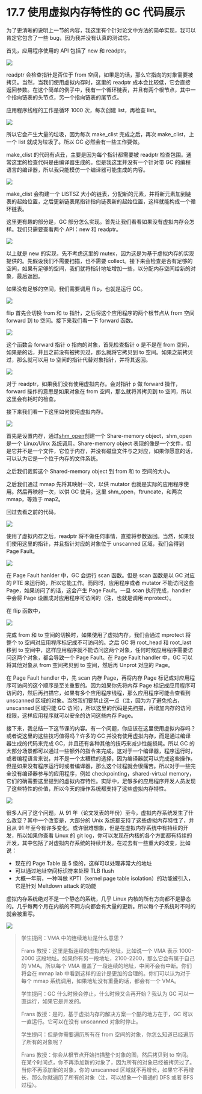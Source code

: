 # 17.7 使用虚拟内存特性的 GC 代码展示

为了更清晰的说明上一节的内容，我这里有个针对论文中方法的简单实现，我可以肯定它包含了一些 bug，因为我并没有认真的测试它。

首先，应用程序使用的 API 包括了 new 和 readptr。

![](<../assets/image (117).png>)

readptr 会检查指针是否位于 from 空间，如果是的话，那么它指向的对象需要被拷贝。当然，当我们使用虚拟内存时，这里的 readptr 成本会比较低，它会直接返回参数。在这个简单的例子中，我有一个循环链表，并且有两个根节点，其中一个指向链表的头节点，另一个指向链表的尾节点。

应用程序线程的工作是循环 1000 次，每次创建 list，再检查 list。

![](<../assets/image (102).png>)

所以它会产生大量的垃圾，因为每次 make_clist 完成之后，再次 make_clist，上一个 list 就成为垃圾了。所以 GC 必然会有一些工作要做。

make_clist 的代码有点丑，主要是因为每个指针都需要被 readptr 检查包围。通常这里的检查代码是由编译器生成的。但是我这里并没有一个针对带 GC 的编程语言的编译器，所以我只能模仿一个编译器可能生成的内容。

![](<../assets/image (78).png>)

make_clist 会构建一个 LISTSZ 大小的链表，分配新的元素，并将新元素加到链表的起始位置，之后更新链表尾指针指向链表新的起始位置，这样就能构成一个循环链表。

这里更有趣的部分是，GC 部分怎么实现。首先让我们看看如果没有虚拟内存会怎样。我们只需要查看两个 API：new 和 readptr。

![](<../assets/image (90).png>)

以上就是 new 的实现，先不考虑这里的 mutex，因为这是为基于虚拟内存的实现提供的。先假设我们不需要扫描，也不需要 collect。接下来会检查是否有足够的空间，如果有足够的空间，我们就将指针地址增加一些，以分配内存空间给新的对象，最后返回。

如果没有足够的空间，我们需要调用 flip，也就是运行 GC。

![](<../assets/image (38).png>)

flip 首先会切换 from 和 to 指针，之后将这个应用程序的两个根节点从 from 空间 forward 到 to 空间。接下来我们看一下 forward 函数。

![](<../assets/image (72).png>)

这个函数会 forward 指针 o 指向的对象，首先检查指针 o 是不是在 from 空间，如果是的话，并且之前没有被拷贝过，那么就将它拷贝到 to 空间。如果之前拷贝过，那么就可以用 to 空间的指针代替对象指针，并将其返回。

![](<../assets/image (769).png>)

对于 readptr，如果我们没有使用虚拟内存。会对指针 p 做 forward 操作，forward 操作的意思是如果对象在 from 空间，那么就将其拷贝到 to 空间，所以这里会有耗时的检查。

接下来我们看一下这里如何使用虚拟内存。

![](<../assets/image (91).png>)

首先是设置内存，通过[shm_open](https://man7.org/linux/man-pages/man3/shm_open.3.html)创建一个 Share-memory object，shm_open 是一个 Linux/Uinx 系统调用。Share-memory object 表现的像是一个文件，但是它并不是一个文件，它位于内存，并没有磁盘文件与之对应，如果你愿意的话，可以认为它是一个位于内存的文件系统。

之后我们裁剪这个 Shared-memory object 到 from 和 to 空间的大小。

之后我们通过 mmap 先将其映射一次，以供 mutator 也就是实际的应用程序使用。然后再映射一次，以供 GC 使用。这里 shm_open，ftruncate，和两次 mmap，等效于 map2。

回过去看之前的代码，

![](<../assets/image (13).png>)

使用了虚拟内存之后，readptr 将不做任何事情，直接将参数返回。当然，如果我们使用这里的指针，并且指针对应的对象位于 unscanned 区域，我们会得到 Page Fault。

![](<../assets/image (71).png>)

在 Page Fault hanlder 中，GC 会运行 scan 函数。但是 scan 函数是以 GC 对应的 PTE 来运行的，所以它能工作。而同时，应用程序或者 mutator 不能访问这些 Page，如果访问了的话，这会产生 Page Fault。一旦 scan 执行完成，handler 中会将 Page 设置成对应用程序可访问的（注，也就是调用 mprotect）。

在 flip 函数中，

![](<../assets/image (38).png>)

完成 from 和 to 空间的切换时，如果使用了虚拟内存，我们会通过 mprotect 将整个 to 空间对应用程序标记成不可访问的。之后 GC 将 root_head 和 root_last 移到 to 空间中，这样应用程序就不能访问这两个对象，任何时候应用程序需要访问这两个对象，都会导致一个 Page Fault。在 Page Fault handler 中，GC 可以将其他对象从 from 空间拷贝到 to 空间，然后再 Unprot 对应的 Page。

在 Page Fault handler 中，先 scan 内存 Page，再将内存 Page 标记成对应用程序可访问的这个顺序是至关重要的。因为如果你先将内存 Page 标记成应用程序可访问的，然后再扫描它，如果有多个应用程序线程，那么应用程序可能会查看到 unscanned 区域的对象。当然我们要禁止这一点（注，因为为了避免抢占，unscanned 区域只能 GC 访问），所以这里的代码是先扫描，再增加内存的访问权限，这样应用程序就可以安全的访问这些内存 Page。

接下来，我总结一下这节课的内容。有一个问题，你应该在这里使用虚拟内存吗？或者说这里的这些技巧值得吗？许多的 GC 并没有使用虚拟内存，而是通过编译器生成的代码来完成 GC，并且还有各种其他的技巧来减少性能损耗。所以 GC 的大部分场景都可以通过一些额外的指令来完成。这对于一个编译器，程序运行时，或者编程语言来说，并不是一个太糟糕的选择，因为编译器就可以完成这些操作。但是如果没有程序运行时或者编译器，那么这个过程就会很痛苦。所以对于一些完全没有编译器参与的应用程序，例如 checkpointing，shared-virtual memory，它们的确需要这里提到的虚拟内存特性。实际中，足够多的应用程序开发人员发现了这些特性的价值，所以今天的操作系统都支持了这些虚拟内存特性。

![](<../assets/image (34).png>)

很多人问了这个问题，从 91 年（论文发表的年份）至今，虚拟内存系统发生了什么改变？其中一个改变是，大部分的 Unix 系统都支持了这些虚拟内存特性了，并且从 91 年至今有许多变化。或许很难想象，但是在虚拟内存系统中有持续的开发，所以如果你查看 Linux 的 git log，你可以发现在内核的各个方面都有持续的开发，其中包括了对虚拟内存系统的持续开发。在过去有一些重大的改变，比如说：

- 现在的 Page Table 是 5 级的，这样可以处理非常大的地址
- 可以通过地址空间标识符来处理 TLB flush
- 大概一年前，一种叫做 KPTI（kernel page table isolation）的功能被引入，它是针对 Meltdown attack 的功能

虚拟内存系统绝对不是一个静态的系统，几乎 Linux 内核的所有方向都不是静态的。几乎每两个月在内核的不同方向都会有大量的更新。所以每个子系统时不时的就会被重写。

![](<../assets/image (21).png>)

> 学生提问：VMA 中的连续地址是什么意思？
>
> Frans 教授：这里是指连续的虚拟内存地址，比如说一个 VMA 表示 1000-2000 这段地址。如果你有另一段地址，2100-2200，那么它会有属于自己的 VMA。所以每个 VMA 覆盖了一段连续的地址，中间不会有中断。你们将会在 mmap lab 中看到这样的设计是更加的合理的。你们可以认为对于每个 mmap 系统调用，如果地址没有重叠的话，都会有一个 VMA。
>
> 学生提问：GC 什么时候会停止，什么时候又会再开始？我认为 GC 可以一直运行，如果它是并发的。
>
> Frans 教授：是的，基于虚拟内存的解决方案一个酷的地方在于，GC 可以一直运行。它可以在没有 unscanned 对象时停止。
>
> 学生提问：但是你需要遍历所有在 from 空间的对象，你怎么知道已经遍历了所有的对象呢？&#x20;
>
> Frans 教授：你会从根节点开始扫描整个对象的图，然后拷贝到 to 空间。在某个时间点，你不再添加新的对象了，因为所有的对象已经被拷贝过了。当你不再添加新的对象，你的 unscanned 区域就不再增长，如果它不再增长，那么你就遍历了所有的对象（注，可以想象一个普通的 DFS 或者 BFS 过程）。

